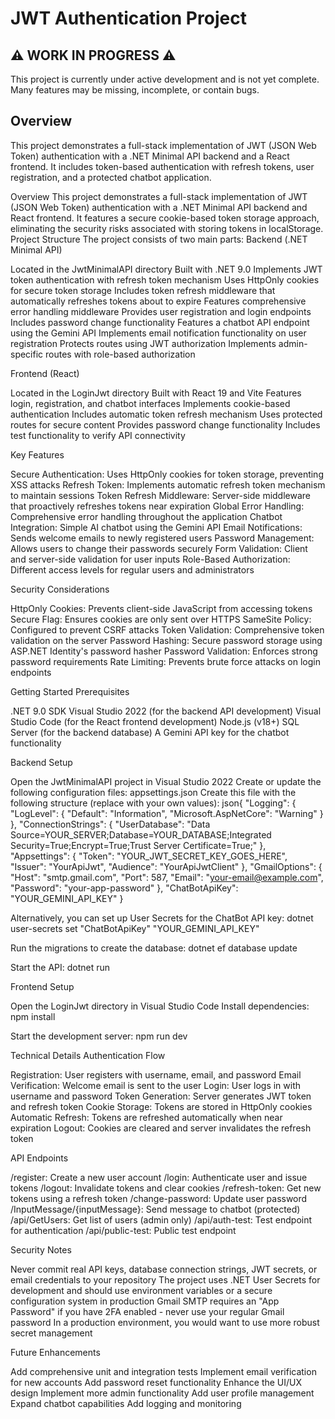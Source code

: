 # JWT Authentication Project

## ⚠️ WORK IN PROGRESS ⚠️

This project is currently under active development and is not yet complete. Many features may be missing, incomplete, or contain bugs.

## Overview

This project demonstrates a full-stack implementation of JWT (JSON Web Token) authentication with a .NET Minimal API backend and a React frontend. It includes token-based authentication with refresh tokens, user registration, and a protected chatbot application.

Overview
This project demonstrates a full-stack implementation of JWT (JSON Web Token) authentication with a .NET Minimal API backend and React frontend. It features a secure cookie-based token storage approach, eliminating the security risks associated with storing tokens in localStorage.
Project Structure
The project consists of two main parts:
Backend (.NET Minimal API)

Located in the JwtMinimalAPI directory
Built with .NET 9.0
Implements JWT token authentication with refresh token mechanism
Uses HttpOnly cookies for secure token storage
Includes token refresh middleware that automatically refreshes tokens about to expire
Features comprehensive error handling middleware
Provides user registration and login endpoints
Includes password change functionality
Features a chatbot API endpoint using the Gemini API
Implements email notification functionality on user registration
Protects routes using JWT authorization
Implements admin-specific routes with role-based authorization

Frontend (React)

Located in the LoginJwt directory
Built with React 19 and Vite
Features login, registration, and chatbot interfaces
Implements cookie-based authentication
Includes automatic token refresh mechanism
Uses protected routes for secure content
Provides password change functionality
Includes test functionality to verify API connectivity

Key Features

Secure Authentication: Uses HttpOnly cookies for token storage, preventing XSS attacks
Refresh Token: Implements automatic refresh token mechanism to maintain sessions
Token Refresh Middleware: Server-side middleware that proactively refreshes tokens near expiration
Global Error Handling: Comprehensive error handling throughout the application
Chatbot Integration: Simple AI chatbot using the Gemini API
Email Notifications: Sends welcome emails to newly registered users
Password Management: Allows users to change their passwords securely
Form Validation: Client and server-side validation for user inputs
Role-Based Authorization: Different access levels for regular users and administrators

Security Considerations

HttpOnly Cookies: Prevents client-side JavaScript from accessing tokens
Secure Flag: Ensures cookies are only sent over HTTPS
SameSite Policy: Configured to prevent CSRF attacks
Token Validation: Comprehensive token validation on the server
Password Hashing: Secure password storage using ASP.NET Identity's password hasher
Password Validation: Enforces strong password requirements
Rate Limiting: Prevents brute force attacks on login endpoints

Getting Started
Prerequisites

.NET 9.0 SDK
Visual Studio 2022 (for the backend API development)
Visual Studio Code (for the React frontend development)
Node.js (v18+)
SQL Server (for the backend database)
A Gemini API key for the chatbot functionality

Backend Setup

Open the JwtMinimalAPI project in Visual Studio 2022
Create or update the following configuration files:
appsettings.json
Create this file with the following structure (replace with your own values):
json{
  "Logging": {
    "LogLevel": {
      "Default": "Information",
      "Microsoft.AspNetCore": "Warning"
    }
  },
  "ConnectionStrings": {
    "UserDatabase": "Data Source=YOUR_SERVER;Database=YOUR_DATABASE;Integrated Security=True;Encrypt=True;Trust Server Certificate=True;"
  },
  "Appsettings": {
    "Token": "YOUR_JWT_SECRET_KEY_GOES_HERE",
    "Issuer": "YourApiJwt",
    "Audience": "YourApiJwtClient"
  },
  "GmailOptions": {
    "Host": "smtp.gmail.com",
    "Port": 587,
    "Email": "your-email@example.com",
    "Password": "your-app-password"
  },
  "ChatBotApiKey": "YOUR_GEMINI_API_KEY"
}

Alternatively, you can set up User Secrets for the ChatBot API key:
dotnet user-secrets set "ChatBotApiKey" "YOUR_GEMINI_API_KEY"

Run the migrations to create the database:
dotnet ef database update

Start the API:
dotnet run


Frontend Setup

Open the LoginJwt directory in Visual Studio Code
Install dependencies:
npm install

Start the development server:
npm run dev


Technical Details
Authentication Flow

Registration: User registers with username, email, and password
Email Verification: Welcome email is sent to the user
Login: User logs in with username and password
Token Generation: Server generates JWT token and refresh token
Cookie Storage: Tokens are stored in HttpOnly cookies
Automatic Refresh: Tokens are refreshed automatically when near expiration
Logout: Cookies are cleared and server invalidates the refresh token

API Endpoints

/register: Create a new user account
/login: Authenticate user and issue tokens
/logout: Invalidate tokens and clear cookies
/refresh-token: Get new tokens using a refresh token
/change-password: Update user password
/InputMessage/{inputMessage}: Send message to chatbot (protected)
/api/GetUsers: Get list of users (admin only)
/api/auth-test: Test endpoint for authentication
/api/public-test: Public test endpoint

Security Notes

Never commit real API keys, database connection strings, JWT secrets, or email credentials to your repository
The project uses .NET User Secrets for development and should use environment variables or a secure configuration system in production
Gmail SMTP requires an "App Password" if you have 2FA enabled - never use your regular Gmail password
In a production environment, you would want to use more robust secret management

Future Enhancements

Add comprehensive unit and integration tests
Implement email verification for new accounts
Add password reset functionality
Enhance the UI/UX design
Implement more admin functionality
Add user profile management
Expand chatbot capabilities
Add logging and monitoring
